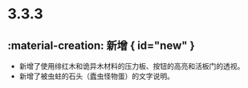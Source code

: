 # 3.3.3

## :material-creation: 新增 { id="new" }
- 新增了使用绯红木和诡异木材料的压力板、按钮的高亮和活板门的透视。
- 新增了被虫蛀的石头（蠹虫怪物蛋）的文字说明。